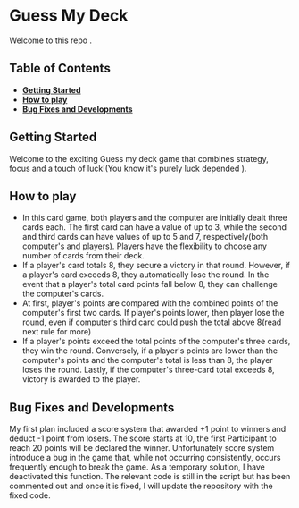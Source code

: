 # Guess My Deck

Welcome to this repo .

## Table of Contents

- [**Getting Started**](#getting-started)
- [**How to play**](#how_to_play)
- [**Bug Fixes and Developments**](#bug_fixes_and_developments)

## Getting Started

Welcome to the exciting Guess my deck game that combines strategy, focus and a touch of luck!(You know it's purely luck depended ).

## How to play

- In this card game, both players and the computer are initially dealt three cards each. The first card can have a value of up to 3, while the second and third cards can have values of up to 5 and 7, respectively(both computer's and players). Players have the flexibility to choose any number of cards from their deck.
- If a player's card totals 8, they secure a victory in that round. However, if a player's card exceeds 8, they automatically lose the round. In the event that a player's total card points fall below 8, they can challenge the computer's cards.
- At first, player's points are compared with the combined points of the computer's first two cards. If player's points lower, then player lose the round, even if computer's third card could push the total above 8(read next rule for more)
- If a player's points exceed the total points of the computer's three cards, they win the round. Conversely, if a player's points are lower than the computer's points and the computer's total is less than 8, the player loses the round. Lastly, if the computer's three-card total exceeds 8, victory is awarded to the player.

## Bug Fixes and Developments

My first  plan included a score system that awarded +1 point to winners and deduct -1 point from losers. The score starts at 10, the first Participant to reach 20 points will be declared the winner. Unfortunately score system introduce a bug in the game that, while not occurring consistently, occurs frequently enough to break the game. As a temporary solution, I have deactivated this function. The relevant code is still in the script but has been commented out and once it is fixed, I will update the repository with the fixed code.
